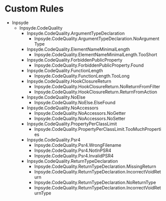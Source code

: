 # Custom Rules

- Inpsyde
    - Inpsyde.CodeQuality
        - Inpsyde.CodeQuality.ArgumentTypeDeclaration
            - Inpsyde.CodeQuality.ArgumentTypeDeclaration.NoArgumentType
        - Inpsyde.CodeQuality.ElementNameMinimalLength
            - Inpsyde.CodeQuality.ElementNameMinimalLength.TooShort
        - Inpsyde.CodeQuality.ForbiddenPublicProperty
            - Inpsyde.CodeQuality.ForbiddenPublicProperty.Found
        - Inpsyde.CodeQuality.FunctionLength
            - Inpsyde.CodeQuality.FunctionLength.TooLong
        - Inpsyde.CodeQuality.HookClosureReturn
            - Inpsyde.CodeQuality.HookClosureReturn.NoReturnFromFilter 
            - Inpsyde.CodeQuality.HookClosureReturn.ReturnFromAction 
        - Inpsyde.CodeQuality.NoElse
            - Inpsyde.CodeQuality.NoElse.ElseFound
        - Inpsyde.CodeQuality.NoAccessors
            - Inpsyde.CodeQuality.NoAccessors.NoGetter
            - Inpsyde.CodeQuality.NoAccessors.NoSetter
        - Inpsyde.CodeQuality.PropertyPerClassLimit
            - Inpsyde.CodeQuality.PropertyPerClassLimit.TooMuchProperties
        - Inpsyde.CodeQuality.Psr4
            - Inpsyde.CodeQuality.Psr4.WrongFilename
            - Inpsyde.CodeQuality.Psr4.NotInPSR4
            - Inpsyde.CodeQuality.Psr4.InvalidPSR4
        - Inpsyde.CodeQuality.ReturnTypeDeclaration
            - Inpsyde.CodeQuality.ReturnTypeDeclaration.MissingReturn
            - Inpsyde.CodeQuality.ReturnTypeDeclaration.IncorrectVoidReturn
            - Inpsyde.CodeQuality.ReturnTypeDeclaration.NoReturnType
            - Inpsyde.CodeQuality.ReturnTypeDeclaration.IncorrectVoidReturnType
